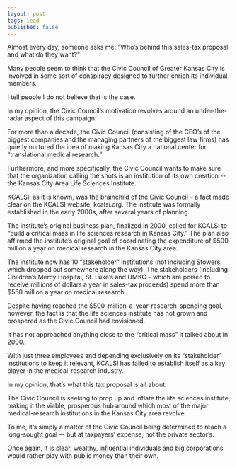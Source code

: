 ```yaml
---
layout: post
tags: lead
published: false
---
```


Almost every day, someone asks me: “Who’s behind this sales-tax proposal and what do they want?” 

Many people seem to think that the Civic Council of Greater Kansas City is involved in some sort of conspiracy designed to further enrich its individual members.  

I tell people I do not believe that is the case. 

In my opinion, the Civic Council’s motivation revolves around an under-the-radar aspect of this campaign:

For more than a decade, the Civic Council (consisting of the CEO’s of the biggest companies and the managing partners of the biggest law firms) has quietly nurtured the idea of making Kansas City a national center for “translational medical research.”

Furthermore, and more specifically, the Civic Council wants to make sure that the organization calling the shots is an institution of its own creation -- the Kansas City Area Life Sciences Institute.

KCALSI, as it is known, was the brainchild of the Civic Council – a fact made clear on the KCALSI website, kcalsi.org. The institute was formally established in the early 2000s, after several years of planning.

The institute’s original business plan, finalized in 2000, called for KCALSI to “build a critical mass in life sciences research in Kansas City.” The plan also affirmed the institute’s original goal of coordinating the expenditure of $500 million a year on medical research in the Kansas City area. 

The institute now has 10 “stakeholder” institutions (not including Stowers, which dropped out somewhere along the way). The stakeholders (including Children’s Mercy Hospital, St. Luke’s and UMKC – which are poised to receive millions of dollars a year in sales-tax proceeds) spend more than $550 million a year on medical research. 

Despite having reached the $500-million-a-year-research-spending goal, however, the fact is that the life sciences institute has not grown and prospered as the Civic Council had envisioned.

It has not approached anything close to the “critical mass” it talked about in 2000. 

With just three employees and depending exclusively on its “stakeholder” institutions to keep it relevant, KCALSI has failed to establish itself as a key player in the medical-research industry.

In my opinion, that’s what this tax proposal is all about:

The Civic Council is seeking to prop up and inflate the life sciences institute, making it the viable, prosperous hub around which most of the major medical-research institutions in the Kansas City area revolve.       

To me, it’s simply a matter of the Civic Council being determined to reach a long-sought goal -- but at taxpayers’ expense, not the private sector’s.

Once again, it is clear, wealthy, influential individuals and big corporations would rather play with public money than their own. 
		
